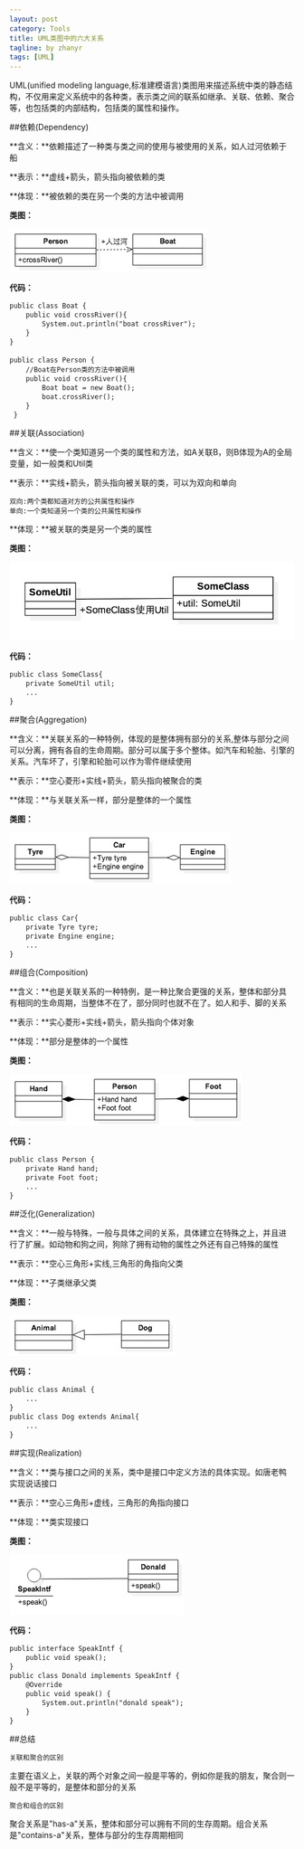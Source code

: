 ```yaml
---
layout: post
category: Tools
title: UML类图中的六大关系
tagline: by zhanyr
tags: [UML]
---
```


UML(unified modeling language,标准建模语言)类图用来描述系统中类的静态结构，不仅用来定义系统中的各种类，表示类之间的联系如继承、关联、依赖、聚合等，也包括类的内部结构，包括类的属性和操作。

<!--more-->

##依赖(Dependency)

**含义：**依赖描述了一种类与类之间的使用与被使用的关系，如人过河依赖于船

**表示：**虚线+箭头，箭头指向被依赖的类

**体现：**被依赖的类在另一个类的方法中被调用

**类图：**

![依赖](https://github.com/zhanyr/zhanyr.github.io/raw/master/_images/Dependency.png)

**代码：**
	
	public class Boat {
		public void crossRiver(){
			System.out.println("boat crossRiver");
    	}
    }
    
    public class Person {
    	//Boat在Person类的方法中被调用
    	public void crossRiver(){
       		Boat boat = new Boat();
       		boat.crossRiver();
    	}
	 }


##关联(Association)

**含义：**使一个类知道另一个类的属性和方法，如A关联B，则B体现为A的全局变量，如一般类和Util类

**表示：**实线+箭头，箭头指向被关联的类，可以为双向和单向
	
	双向:两个类都知道对方的公共属性和操作
	单向:一个类知道另一个类的公共属性和操作

**体现：**被关联的类是另一个类的属性

**类图：**

![关联](https://github.com/zhanyr/zhanyr.github.io/raw/master/_images/Association.png)

**代码：**
	
	public class SomeClass{
		private SomeUtil util;
		...
	}

##聚合(Aggregation)

**含义：**关联关系的一种特例，体现的是整体拥有部分的关系,整体与部分之间可以分离，拥有各自的生命周期。部分可以属于多个整体。如汽车和轮胎、引擎的关系。汽车坏了，引擎和轮胎可以作为零件继续使用

**表示：**空心菱形+实线+箭头，箭头指向被聚合的类

**体现：**与关联关系一样，部分是整体的一个属性

**类图：**

![聚合](https://github.com/zhanyr/zhanyr.github.io/raw/master/_images/Aggregation.png)

**代码：**
	
	public class Car{
		private Tyre tyre;
		private Engine engine;
		...
	}
	
##组合(Composition)

**含义：**也是关联关系的一种特例，是一种比聚合更强的关系，整体和部分具有相同的生命周期，当整体不在了，部分同时也就不在了。如人和手、脚的关系

**表示：**实心菱形+实线+箭头，箭头指向个体对象

**体现：**部分是整体的一个属性

**类图：**

![组合](https://github.com/zhanyr/zhanyr.github.io/raw/master/_images/Composition.png)

**代码：**
	
	public class Person {
		private Hand hand;
    	private Foot foot;
    	...
	}

##泛化(Generalization)

**含义：**一般与特殊，一般与具体之间的关系，具体建立在特殊之上，并且进行了扩展。如动物和狗之间，狗除了拥有动物的属性之外还有自己特殊的属性

**表示：**空心三角形+实线,三角形的角指向父类

**体现：**子类继承父类

**类图：**

![泛化](https://github.com/zhanyr/zhanyr.github.io/raw/master/_images/Generalization.png)

**代码：**

	public class Animal {
		...
	}
	public class Dog extends Animal{
		...
	}

##实现(Realization)

**含义：**类与接口之间的关系，类中是接口中定义方法的具体实现。如唐老鸭实现说话接口

**表示：**空心三角形+虚线，三角形的角指向接口

**体现：**类实现接口

**类图：**

![实现](https://github.com/zhanyr/zhanyr.github.io/raw/master/_images/Realization.png)

**代码：**

	public interface SpeakIntf {
		public void speak();
	}
	public class Donald implements SpeakIntf {
		@Override
		public void speak() {
       		System.out.println("donald speak");
    	}
	}
	
##总结

`关联和聚合的区别`

主要在语义上，关联的两个对象之间一般是平等的，例如你是我的朋友，聚合则一般不是平等的，是整体和部分的关系

`聚合和组合的区别`

聚合关系是"has-a"关系，整体和部分可以拥有不同的生存周期。组合关系是"contains-a"关系，整体与部分的生存周期相同
	
